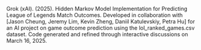 Grok (xAI). (2025). Hidden Markov Model Implementation for Predicting League of Legends Match Outcomes. Developed in collaboration with [Jason Cheung, Jeremy Lim, Kevin Zheng, Daniil Katulevskiy, Petra Hu] for an AI project on game outcome prediction using the lol_ranked_games.csv dataset. Code generated and refined through interactive discussions on March 16, 2025.